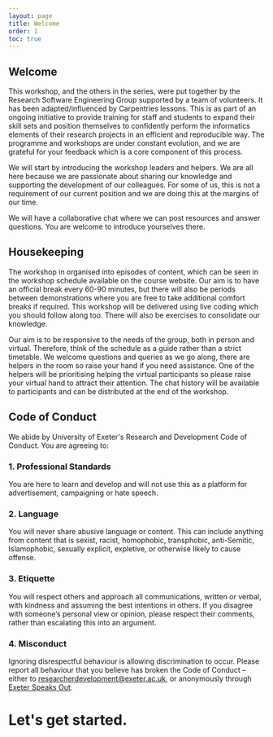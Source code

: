 ```yaml
---
layout: page
title: Welcome 
order: 1
toc: true
---
```


## Welcome

This workshop, and the others in the series, were put together by the Research Software Engineering Group supported by a team of volunteers. It has been adapted/influenced by Carpentries lessons. This is as part of an ongoing initiative to provide training for staff and students to expand their skill sets and position themselves to confidently perform the informatics elements of their research projects in an efficient and reproducible way. The programme and workshops are under constant evolution, and we are grateful for your feedback which is a core component of this process. 

We will start by introducing the workshop leaders and helpers. We are all here because we are passionate about sharing our knowledge and supporting the development of our colleagues. For some of us, this is not a requirement of our current position and we are doing this at the margins of our time. 

We will have a collaborative chat where we can post resources and answer questions.
You are welcome to introduce yourselves there.

## Housekeeping

The workshop in organised into episodes of content, which can be seen in the workshop schedule available on the course website. Our aim is to have an official break every 60-90 minutes, but there will also be periods between demonstrations where you are free to take additional comfort breaks if required.  This workshop will be delivered using live coding which you should follow along too. There will also be exercises to consolidate our knowledge. 
  

Our aim is to be responsive to the needs of the group, both in person and virtual.
Therefore, think of the schedule as a guide rather than a strict timetable.
We welcome questions and queries as we go along, there are helpers in the room so raise your hand if you need assistance.
One of the helpers will be prioritising helping the virtual participants so please raise your virtual hand to attract their attention.
The chat history will be available to participants and can be distributed at the end of the workshop.

## Code of Conduct
We abide by University of Exeter's Research and Development Code of Conduct. You are agreeing to:

### 1. Professional Standards
You are here to learn and develop and will not use this as a platform for advertisement,
campaigning or hate speech.

### 2. Language
You will never share abusive language or content. This can include anything from content
that is sexist, racist, homophobic, transphobic, anti-Semitic, Islamophobic, sexually explicit,
expletive, or otherwise likely to cause offense.

### 3. Etiquette
You will respect others and approach all communications, written or verbal, with kindness
and assuming the best intentions in others. If you disagree with someone’s personal view or
opinion, please respect their comments, rather than escalating this into an argument.

### 4. Misconduct
Ignoring disrespectful behaviour is allowing discrimination to occur. Please report all
behaviour that you believe has broken the Code of Conduct – either to
[researcherdevelopment@exeter.ac.uk](mailto:researcherdevelopment@exeter.ac.uk),
or anonymously through [Exeter Speaks Out](https://www.exeter.ac.uk/about/speakout/).

#  Let's get started.
